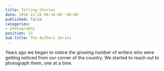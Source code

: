 ```yaml
---
title: Telling Stories
date: 2018-12-28 00:36:00 -08:00
published: false
categories:
- photography
position: 13
Sub-Title: The Authors Series
---
```


Years ago we began to notice the growing number of writers who were getting noticed from our corner of the country. We started to reach out to photograph them, one at a time. 